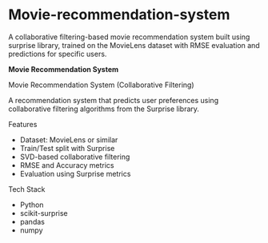 # Movie-recommendation-system
A collaborative filtering-based movie recommendation system built using surprise library, trained on the MovieLens dataset with RMSE evaluation and predictions for specific users.


**Movie Recommendation System**

Movie Recommendation System (Collaborative Filtering)

A recommendation system that predicts user preferences using collaborative filtering algorithms from the Surprise library.

 Features
- Dataset: MovieLens or similar
- Train/Test split with Surprise
- SVD-based collaborative filtering
- RMSE and Accuracy metrics
- Evaluation using Surprise metrics

 Tech Stack
- Python
- scikit-surprise
- pandas
- numpy


